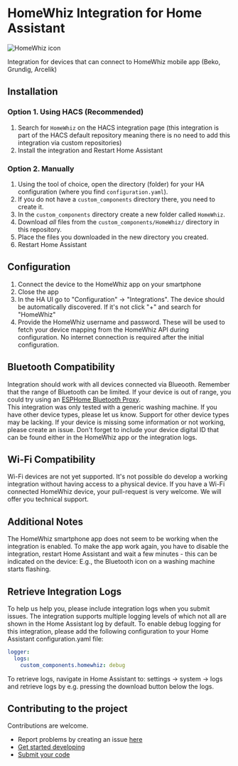 # HomeWhiz Integration for Home Assistant

![HomeWhiz icon](./icons/icon.png)

Integration for devices that can connect to HomeWhiz mobile app (Beko, Grundig, Arcelik)

## Installation

### Option 1. Using HACS (Recommended)

1. Search for `HomeWhiz` on the HACS integration page (this integration is part of the HACS default repository meaning there is no need to add this integration via custom repositories)
2. Install the integration and Restart Home Assistant

### Option 2. Manually

1. Using the tool of choice, open the directory (folder) for your HA configuration (where you find `configuration.yaml`).
2. If you do not have a `custom_components` directory there, you need to create it.
3. In the `custom_components` directory create a new folder called `HomeWhiz`.
4. Download _all_ files from the `custom_components/HomeWhiz/` directory in this repository.
5. Place the files you downloaded in the new directory you created.
6. Restart Home Assistant

## Configuration

1. Connect the device to the HomeWhiz app on your smartphone
2. Close the app
3. In the HA UI go to "Configuration" -> "Integrations". The device should be automatically discovered. If it's not click "+" and search for "HomeWhiz"
4. Provide the HomeWhiz username and password. These will be used to fetch your device mapping from the HomeWhiz API during configuration. No internet connection is required after the initial configuration. 

## Bluetooth Compatibility

Integration should work with all devices connected via Blueooth. Remember that the range of Bluetooth can be limited. If your device is out of range, you could try using an [ESPHome Bluetooth Proxy](https://esphome.github.io/bluetooth-proxies/).  
This integration was only tested with a generic washing machine. 
If you have other device types, please let us know.
Support for other device types may be lacking.
If your device is missing some information or not working, please create an issue. 
Don't forget to include your device digital ID that can be found either in the HomeWhiz app or the integration logs.  

## Wi-Fi Compatibility

Wi-Fi devices are not yet supported. 
It's not possible do develop a working integration without having access to a physical device. 
If you have a Wi-Fi connected HomeWhiz device, your pull-request is very welcome. We will offer you technical support. 

## Additional Notes

The HomeWhiz smartphone app does not seem to be working when the integration is enabled. 
To make the app work again, you have to disable the integration, restart Home Assistant and wait a few minutes - this can be indicated on the device: E.g.,  the Bluetooth icon on a washing machine starts flashing.

## Retrieve Integration Logs

To help us help you, please include integration logs when you submit issues. The integration supports multiple logging levels of which not all are shown in the Home Assistant log by default. To enable debug logging for this integration, please add the following configuration to your Home Assistant configuration.yaml file:
```yaml
logger:
  logs:
    custom_components.homewhiz: debug
```
To retrieve logs, navigate in Home Assistant to: settings -> system -> logs and retrieve logs by e.g. pressing the download button below the logs.

## Contributing to the project

Contributions are welcome. 
- Report problems by creating an issue [here](https://github.com/rowysock/home-assistant-HomeWhiz/issues)
- [Get started developing](./linux_dev.md)
- [Submit your code](https://github.com/rowysock/home-assistant-HomeWhiz/pulls)
